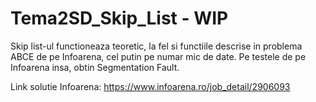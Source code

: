 # Tema2SD_Skip_List - WIP

Skip list-ul functioneaza teoretic, la fel si functiile descrise in problema ABCE de pe Infoarena, cel putin pe numar mic de date. Pe testele de pe Infoarena insa, obtin Segmentation Fault.

Link solutie Infoarena: https://www.infoarena.ro/job_detail/2906093
